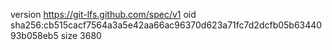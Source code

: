 version https://git-lfs.github.com/spec/v1
oid sha256:cb515cacf7564a3a5e42aa66ac96370d623a71fc7d2dcfb05b6344093b058eb5
size 3680
